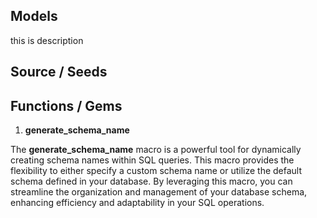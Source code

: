 ## Models


this is description

## Source / Seeds


## Functions / Gems

1. **generate_schema_name**

The **generate_schema_name** macro is a powerful tool for dynamically creating schema names within SQL queries. This macro provides the flexibility to either specify a custom schema name or utilize the default schema defined in your database. By leveraging this macro, you can streamline the organization and management of your database schema, enhancing efficiency and adaptability in your SQL operations.